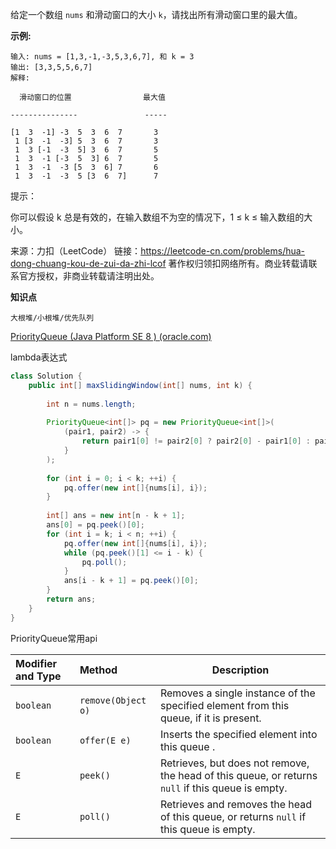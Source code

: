 给定一个数组 `nums` 和滑动窗口的大小 `k`，请找出所有滑动窗口里的最大值。

**示例:**

```
输入: nums = [1,3,-1,-3,5,3,6,7], 和 k = 3
输出: [3,3,5,5,6,7] 
解释: 

  滑动窗口的位置                最大值

---------------               -----

[1  3  -1] -3  5  3  6  7       3
 1 [3  -1  -3] 5  3  6  7       3
 1  3 [-1  -3  5] 3  6  7       5
 1  3  -1 [-3  5  3] 6  7       5
 1  3  -1  -3 [5  3  6] 7       6
 1  3  -1  -3  5 [3  6  7]      7
```


提示：

你可以假设 k 总是有效的，在输入数组不为空的情况下，1 ≤ k ≤ 输入数组的大小。

来源：力扣（LeetCode）
链接：https://leetcode-cn.com/problems/hua-dong-chuang-kou-de-zui-da-zhi-lcof
著作权归领扣网络所有。商业转载请联系官方授权，非商业转载请注明出处。



**知识点**

`大根堆/小根堆/优先队列`

[PriorityQueue (Java Platform SE 8 ) (oracle.com)](https://docs.oracle.com/javase/8/docs/api/index.html)

lambda表达式



```java
class Solution {
    public int[] maxSlidingWindow(int[] nums, int k) {
        
        int n = nums.length;
        
        PriorityQueue<int[]> pq = new PriorityQueue<int[]>(
        	(pair1, pair2) -> {
                return pair1[0] != pair2[0] ? pair2[0] - pair1[0] : pair2[1] - pair1[1];
            }
        );
        
        for (int i = 0; i < k; ++i) {
            pq.offer(new int[]{nums[i], i});
        }
        
        int[] ans = new int[n - k + 1];
        ans[0] = pq.peek()[0];
        for (int i = k; i < n; ++i) {
            pq.offer(new int[]{nums[i], i});
            while (pq.peek()[1] <= i - k) {
                pq.poll();
            }
            ans[i - k + 1] = pq.peek()[0];
        }
        return ans;
    }
}

```

PriorityQueue常用api

| Modifier and Type | Method             | Description                                                  |
| :---------------- | :----------------- | ------------------------------------------------------------ |
| `boolean`         | `remove(Object o)` | Removes a single instance of the specified element from this queue, if it is present. |
| `boolean`         | `offer(E e)`       | Inserts the specified element into this queue .              |
| `E`               | `peek()`           | Retrieves, but does not remove, the head of this queue, or returns `null` if this queue is empty. |
| `E`               | `poll()`           | Retrieves and removes the head of this queue, or returns `null` if this queue is empty. |

